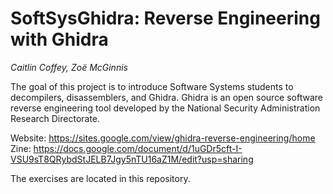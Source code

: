 # SoftSysGhidra: Reverse Engineering with Ghidra
*Caitlin Coffey, Zoë McGinnis*

The goal of this project is to introduce Software Systems students to decompilers, disassemblers, and Ghidra. Ghidra is an open source software reverse engineering tool developed by the National Security Administration Research Directorate.

Website: https://sites.google.com/view/ghidra-reverse-engineering/home
Zine: https://docs.google.com/document/d/1uGDr5cft-I-VSU9sT8QRybdStJELB7Jgy5nTU16aZ1M/edit?usp=sharing

The exercises are located in this repository. 
